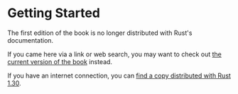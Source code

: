 # Getting Started

The first edition of the book is no longer distributed with Rust's documentation.

If you came here via a link or web search, you may want to check out [the current
version of the book](../ch00-00-introduction.html) instead.

If you have an internet connection, you can [find a copy distributed with
Rust
1.30](https://doc.rust-lang.org/1.30.0/book/first-edition/getting-started.html).
